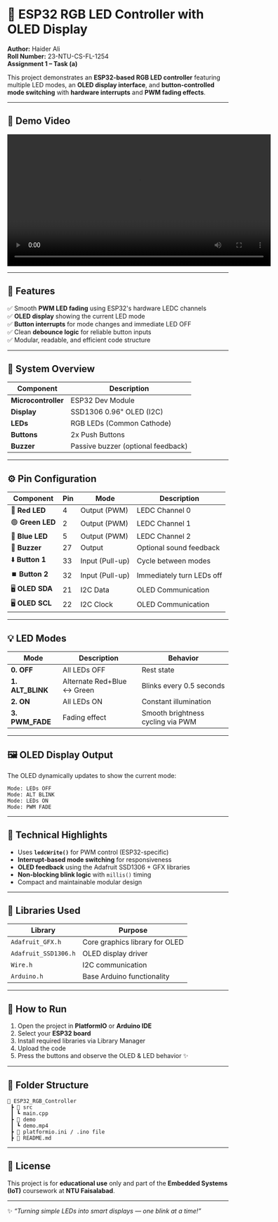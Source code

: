 # 🔆 ESP32 RGB LED Controller with OLED Display

**Author:** Haider Ali  
**Roll Number:** 23-NTU-CS-FL-1254  
**Assignment 1 – Task (a)**  

This project demonstrates an **ESP32-based RGB LED controller** featuring multiple LED modes, an **OLED display interface**, and **button-controlled mode switching** with **hardware interrupts** and **PWM fading effects**.

---

## 🎥 Demo Video

<video src="https://github.com/haider-ali-1254/Embedded_IOT/blob/master/assignment1-1254/Task%201%20-%20Toggle%20LEDs/demo/demo.mp4?raw=true" controls width="600"></video>

---

## 🌟 Features

✅ Smooth **PWM LED fading** using ESP32's hardware LEDC channels  
✅ **OLED display** showing the current LED mode  
✅ **Button interrupts** for mode changes and immediate LED OFF  
✅ Clean **debounce logic** for reliable button inputs  
✅ Modular, readable, and efficient code structure  

---

## 🧩 System Overview

| Component | Description |
|------------|-------------|
| **Microcontroller** | ESP32 Dev Module |
| **Display** | SSD1306 0.96" OLED (I2C) |
| **LEDs** | RGB LEDs (Common Cathode) |
| **Buttons** | 2x Push Buttons |
| **Buzzer** | Passive buzzer (optional feedback) |

---

## ⚙️ Pin Configuration

| Component | Pin | Mode | Description |
|------------|-----|------|-------------|
| 🔴 **Red LED** | 4 | Output (PWM) | LEDC Channel 0 |
| 🟢 **Green LED** | 2 | Output (PWM) | LEDC Channel 1 |
| 🔵 **Blue LED** | 5 | Output (PWM) | LEDC Channel 2 |
| 🔔 **Buzzer** | 27 | Output | Optional sound feedback |
| ⬇️ **Button 1** | 33 | Input (Pull-up) | Cycle between modes |
| ⏹️ **Button 2** | 32 | Input (Pull-up) | Immediately turn LEDs off |
| 🖥️ **OLED SDA** | 21 | I2C Data | OLED Communication |
| 🖥️ **OLED SCL** | 22 | I2C Clock | OLED Communication |

---

## 💡 LED Modes

| Mode | Description | Behavior |
|------|--------------|-----------|
| **0. OFF** | All LEDs OFF | Rest state |
| **1. ALT_BLINK** | Alternate Red+Blue ↔ Green | Blinks every 0.5 seconds |
| **2. ON** | All LEDs ON | Constant illumination |
| **3. PWM_FADE** | Fading effect | Smooth brightness cycling via PWM |

---

## 🖼️ OLED Display Output

The OLED dynamically updates to show the current mode:
```
Mode: LEDs OFF
Mode: ALT BLINK
Mode: LEDs ON
Mode: PWM FADE
```

---

## 🧠 Technical Highlights

- Uses **`ledcWrite()`** for PWM control (ESP32-specific)
- **Interrupt-based mode switching** for responsiveness  
- **OLED feedback** using the Adafruit SSD1306 + GFX libraries  
- **Non-blocking blink logic** with `millis()` timing  
- Compact and maintainable modular design  

---

## 🧰 Libraries Used

| Library | Purpose |
|----------|----------|
| `Adafruit_GFX.h` | Core graphics library for OLED |
| `Adafruit_SSD1306.h` | OLED display driver |
| `Wire.h` | I2C communication |
| `Arduino.h` | Base Arduino functionality |

---

## 🚀 How to Run

1. Open the project in **PlatformIO** or **Arduino IDE**  
2. Select your **ESP32 board**  
3. Install required libraries via Library Manager  
4. Upload the code  
5. Press the buttons and observe the OLED & LED behavior ✨  

---

## 📁 Folder Structure

```
📂 ESP32_RGB_Controller
 ┣ 📂 src
 ┃ ┗ main.cpp
 ┣ 📂 demo
 ┃ ┗ demo.mp4
 ┣ 📄 platformio.ini / .ino file
 ┣ 📄 README.md
```

---

## 🧾 License

This project is for **educational use** only and part of the **Embedded Systems (IoT)** coursework at **NTU Faisalabad**.

---

✨ *“Turning simple LEDs into smart displays — one blink at a time!”*

